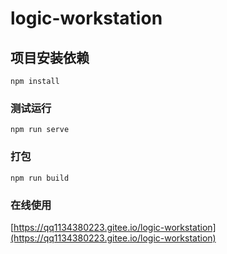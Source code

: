 # logic-workstation

## 项目安装依赖
```
npm install
```

### 测试运行
```
npm run serve
```

### 打包
```
npm run build
```

### 在线使用
[https://qq1134380223.gitee.io/logic-workstation](https://qq1134380223.gitee.io/logic-workstation)
